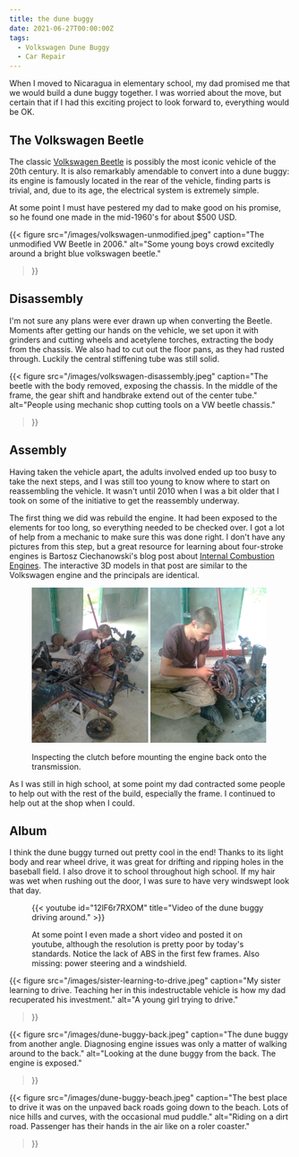 ```yaml
---
title: the dune buggy
date: 2021-06-27T00:00:00Z
tags:
  - Volkswagen Dune Buggy
  - Car Repair
---
```


When I moved to Nicaragua in elementary school, my dad promised me that we
would build a dune buggy together. I was worried about the move, but certain
that if I had this exciting project to look forward to, everything would be OK.

## The Volkswagen Beetle

The classic [Volkswagen
Beetle](https://en.wikipedia.org/wiki/Volkswagen_Beetle) is possibly the most
iconic vehicle of the 20th century. It is also remarkably amendable to convert
into a dune buggy: its engine is famously located in the rear of the vehicle,
finding parts is trivial, and, due to its age, the electrical system is
extremely simple.

At some point I must have pestered my dad to make good on his promise, so he
found one made in the mid-1960's for about $500 USD.

{{< figure
    src="/images/volkswagen-unmodified.jpeg"
    caption="The unmodified VW Beetle in 2006."
    alt="Some young boys crowd excitedly around a bright blue volkswagen beetle."
>}}

## Disassembly

I'm not sure any plans were ever drawn up when converting the Beetle. Moments
after getting our hands on the vehicle, we set upon it with grinders and
cutting wheels and acetylene torches, extracting the body from the chassis. We
also had to cut out the floor pans, as they had rusted through. Luckily the
central stiffening tube was still solid.

{{< figure
    src="/images/volkswagen-disassembly.jpeg"
    caption="The beetle with the body removed, exposing the chassis. In the middle of the frame, the gear shift and handbrake extend out of the center tube."
    alt="People using mechanic shop cutting tools on a VW beetle chassis."
>}}


## Assembly

Having taken the vehicle apart, the adults involved ended up too busy to take
the next steps, and I  was still too young to know where to start on
reassembling the vehicle. It wasn't until 2010 when I was a bit older that I
took on some of the initiative to get the reassembly underway.

The first thing we did was rebuild the engine. It had been exposed to the
elements for too long, so everything needed to be checked over. I got a lot of
help from a mechanic to make sure this was done right. I don't have any
pictures from this step, but a great resource for learning about four-stroke
engines is Bartosz Ciechanowski's blog post about [Internal Combustion
Engines](https://ciechanow.ski/internal-combustion-engine/). The interactive 3D
models in that post are similar to the Volkswagen engine and the principals are
identical. 

<figure>
  <img
    src="/images/volkswagen-assembly-0.jpeg"
    alt="Mechanic shop with car parts everywhere. A person inspects the engine supported by a jack."
    width="49%">
  <img 
    src="/images/volkswagen-assembly-1.jpeg"
    alt="Mechanic shop with car parts everywhere. A person inspects the engine supported by a jack."
    width="49%">
  <figcaption><p>Inspecting the clutch before mounting the engine back onto the transmission.</p></figcaption>
</figure>

As I was still in high school, at some point my dad contracted some people to
help out with the rest of the build, especially the frame. I continued to help
out at the shop when I could. 

## Album

I think the dune buggy turned out pretty cool in the end! Thanks to its light
body and rear wheel drive, it was great for drifting and ripping holes in the
baseball field. I also drove it to school throughout high school. If my hair
was wet when rushing out the door, I was sure to have very windswept look that
day.


<figure>
  {{< youtube id="12lF6r7RXOM" title="Video of the dune buggy driving around." >}}
<figcaption>
<p>

At some point I even made a short video and posted it on youtube, although the
resolution is pretty poor by today's standards. Notice the lack of ABS in the
first few frames. Also missing: power steering and a windshield.

</p>
</figcaption>
</figure>

{{< figure
    src="/images/sister-learning-to-drive.jpeg"
    caption="My sister learning to drive. Teaching her in this indestructable vehicle is how my dad recuperated his investment."
    alt="A young girl trying to drive."
>}}

{{< figure
    src="/images/dune-buggy-back.jpeg"
    caption="The dune buggy from another angle. Diagnosing engine issues was only a matter of walking around to the back."
    alt="Looking at the dune buggy from the back. The engine is exposed."
>}}

{{< figure
    src="/images/dune-buggy-beach.jpeg"
    caption="The best place to drive it was on the unpaved back roads going down to the beach. Lots of nice hills and curves, with the occasional mud puddle."
    alt="Riding on a dirt road. Passenger has their hands in the air like on a roler coaster."
>}}

